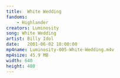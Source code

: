 ```yaml
---
title:  White Wedding
fandoms:
    - Highlander
creators: Luminosity
song: White Wedding
artist: Billy Idol
date:   2001-06-02 10:00:00
mp4name: Luminosity-005-White-Wedding.m4v
mp4size: 45.9 MB
width: 640
height: 480
---
```



  